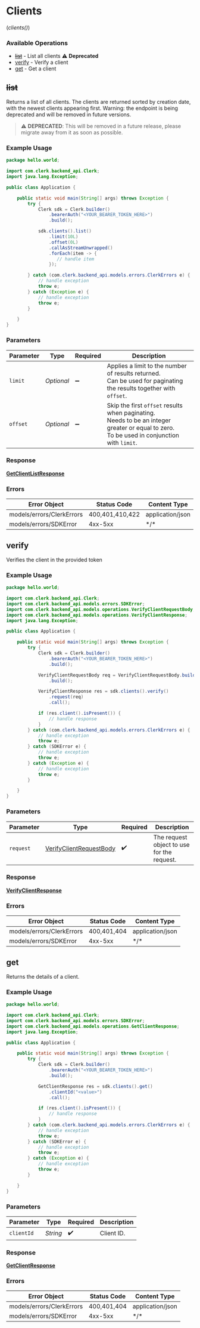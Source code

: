 # Clients
(*clients()*)

### Available Operations

* [~~list~~](#list) - List all clients :warning: **Deprecated**
* [verify](#verify) - Verify a client
* [get](#get) - Get a client

## ~~list~~

Returns a list of all clients. The clients are returned sorted by creation date,
with the newest clients appearing first.
Warning: the endpoint is being deprecated and will be removed in future versions.

> :warning: **DEPRECATED**: This will be removed in a future release, please migrate away from it as soon as possible.

### Example Usage

```java
package hello.world;

import com.clerk.backend_api.Clerk;
import java.lang.Exception;

public class Application {

    public static void main(String[] args) throws Exception {
        try {
            Clerk sdk = Clerk.builder()
                .bearerAuth("<YOUR_BEARER_TOKEN_HERE>")
                .build();

            sdk.clients().list()
                .limit(10L)
                .offset(0L)
                .callAsStreamUnwrapped()
                .forEach(item -> {
                   // handle item
                });

        } catch (com.clerk.backend_api.models.errors.ClerkErrors e) {
            // handle exception
            throw e;
        } catch (Exception e) {
            // handle exception
            throw e;
        }

    }
}
```



### Parameters

| Parameter                                                                                                                                 | Type                                                                                                                                      | Required                                                                                                                                  | Description                                                                                                                               |
| ----------------------------------------------------------------------------------------------------------------------------------------- | ----------------------------------------------------------------------------------------------------------------------------------------- | ----------------------------------------------------------------------------------------------------------------------------------------- | ----------------------------------------------------------------------------------------------------------------------------------------- |
| `limit`                                                                                                                                   | *Optional<Long>*                                                                                                                          | :heavy_minus_sign:                                                                                                                        | Applies a limit to the number of results returned.<br/>Can be used for paginating the results together with `offset`.                     |
| `offset`                                                                                                                                  | *Optional<Long>*                                                                                                                          | :heavy_minus_sign:                                                                                                                        | Skip the first `offset` results when paginating.<br/>Needs to be an integer greater or equal to zero.<br/>To be used in conjunction with `limit`. |


### Response

**[GetClientListResponse](../../models/operations/GetClientListResponse.md)**
### Errors

| Error Object              | Status Code               | Content Type              |
| ------------------------- | ------------------------- | ------------------------- |
| models/errors/ClerkErrors | 400,401,410,422           | application/json          |
| models/errors/SDKError    | 4xx-5xx                   | \*\/*                     |

## verify

Verifies the client in the provided token

### Example Usage

```java
package hello.world;

import com.clerk.backend_api.Clerk;
import com.clerk.backend_api.models.errors.SDKError;
import com.clerk.backend_api.models.operations.VerifyClientRequestBody;
import com.clerk.backend_api.models.operations.VerifyClientResponse;
import java.lang.Exception;

public class Application {

    public static void main(String[] args) throws Exception {
        try {
            Clerk sdk = Clerk.builder()
                .bearerAuth("<YOUR_BEARER_TOKEN_HERE>")
                .build();

            VerifyClientRequestBody req = VerifyClientRequestBody.builder()
                .build();

            VerifyClientResponse res = sdk.clients().verify()
                .request(req)
                .call();

            if (res.client().isPresent()) {
                // handle response
            }
        } catch (com.clerk.backend_api.models.errors.ClerkErrors e) {
            // handle exception
            throw e;
        } catch (SDKError e) {
            // handle exception
            throw e;
        } catch (Exception e) {
            // handle exception
            throw e;
        }

    }
}
```



### Parameters

| Parameter                                                                     | Type                                                                          | Required                                                                      | Description                                                                   |
| ----------------------------------------------------------------------------- | ----------------------------------------------------------------------------- | ----------------------------------------------------------------------------- | ----------------------------------------------------------------------------- |
| `request`                                                                     | [VerifyClientRequestBody](../../models/operations/VerifyClientRequestBody.md) | :heavy_check_mark:                                                            | The request object to use for the request.                                    |


### Response

**[VerifyClientResponse](../../models/operations/VerifyClientResponse.md)**
### Errors

| Error Object              | Status Code               | Content Type              |
| ------------------------- | ------------------------- | ------------------------- |
| models/errors/ClerkErrors | 400,401,404               | application/json          |
| models/errors/SDKError    | 4xx-5xx                   | \*\/*                     |

## get

Returns the details of a client.

### Example Usage

```java
package hello.world;

import com.clerk.backend_api.Clerk;
import com.clerk.backend_api.models.errors.SDKError;
import com.clerk.backend_api.models.operations.GetClientResponse;
import java.lang.Exception;

public class Application {

    public static void main(String[] args) throws Exception {
        try {
            Clerk sdk = Clerk.builder()
                .bearerAuth("<YOUR_BEARER_TOKEN_HERE>")
                .build();

            GetClientResponse res = sdk.clients().get()
                .clientId("<value>")
                .call();

            if (res.client().isPresent()) {
                // handle response
            }
        } catch (com.clerk.backend_api.models.errors.ClerkErrors e) {
            // handle exception
            throw e;
        } catch (SDKError e) {
            // handle exception
            throw e;
        } catch (Exception e) {
            // handle exception
            throw e;
        }

    }
}
```



### Parameters

| Parameter          | Type               | Required           | Description        |
| ------------------ | ------------------ | ------------------ | ------------------ |
| `clientId`         | *String*           | :heavy_check_mark: | Client ID.         |


### Response

**[GetClientResponse](../../models/operations/GetClientResponse.md)**
### Errors

| Error Object              | Status Code               | Content Type              |
| ------------------------- | ------------------------- | ------------------------- |
| models/errors/ClerkErrors | 400,401,404               | application/json          |
| models/errors/SDKError    | 4xx-5xx                   | \*\/*                     |
